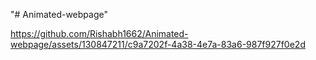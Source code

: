 "# Animated-webpage" 


https://github.com/Rishabh1662/Animated-webpage/assets/130847211/c9a7202f-4a38-4e7a-83a6-987f927f0e2d

